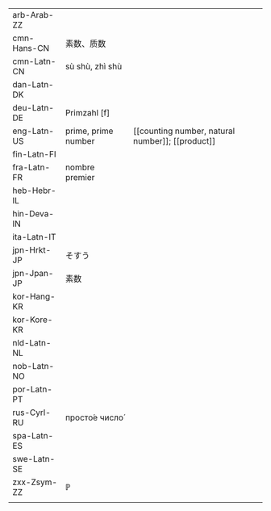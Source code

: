 | | | |
|-|-|-|
| arb-Arab-ZZ |  |  |
| cmn-Hans-CN | 素数、质数 |  |
| cmn-Latn-CN | sù shù, zhì shù |  |
| dan-Latn-DK |  |  |
| deu-Latn-DE | Primzahl [f] |  |
| eng-Latn-US | prime, prime number | [[counting number, natural number]]; [[product]] |
| fin-Latn-FI |  |  |
| fra-Latn-FR | nombre premier |  |
| heb-Hebr-IL |  |  |
| hin-Deva-IN |  |  |
| ita-Latn-IT |  |  |
| jpn-Hrkt-JP | そすう |  |
| jpn-Jpan-JP | 素数 |  |
| kor-Hang-KR |  |  |
| kor-Kore-KR |  |  |
| nld-Latn-NL |  |  |
| nob-Latn-NO |  |  |
| por-Latn-PT |  |  |
| rus-Cyrl-RU | просто́е число́ |  |
| spa-Latn-ES |  |  |
| swe-Latn-SE |  |  |
| zxx-Zsym-ZZ | ℙ |  |
|  |  |  |